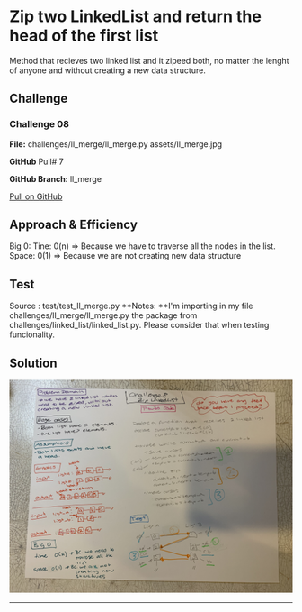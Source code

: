 # Zip two LinkedList and return the head of the first list
Method that recieves two linked list and it zipeed both, no matter the lenght of anyone and without creating a new data structure.

## Challenge
### Challenge 08

**File:** challenges/ll_merge/ll_merge.py
assets/ll_merge.jpg

**GitHub** Pull# 7

**GitHub Branch:** ll_merge

[Pull on GitHub](https://github.com/ilealm/data-structures-and-algorithms-python/pull/7)


## Approach & Efficiency
Big 0:
Tine: 0(n) => Because we have to traverse all the nodes in the list.
Space: 0(1) => Because we are not creating new data structure

## Test
Source : test/test_ll_merge.py
**Notes: **I'm importing in my file challenges/ll_merge/ll_merge.py the package from challenges/linked_list/linked_list.py. Please consider that when testing funcionality.

## Solution

![My solution](/assets/ll-merge.jpg)
_______

